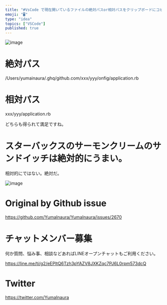 ```yaml
---
title: "#VsCode で現在開いているファイルの絶対パスor相対パスをクリップボードにコピーするには コマンドパレットで Copy Path とか"
emoji: "🖥"
type: "idea"
topics: ["VSCode"]
published: true
---
```


![image](https://user-images.githubusercontent.com/13635059/68261799-9133de00-0084-11ea-97bf-d6f65a377e31.png)

# 絶対パス

/Users/yumainaura/.ghq/github.com/xxx/yyy/onfig/application.rb

# 相対パス

xxx/yyy/application.rb

どちらも得られて満足ですね。

# スターバックスのサーモンクリームのサンドイッチは絶対的にうまい。

相対的にではない。絶対だ。

![image](https://user-images.githubusercontent.com/13635059/68261983-2afb8b00-0085-11ea-9c53-fc099cf2894d.png)


# Original by Github issue

https://github.com/YumaInaura/YumaInaura/issues/2670








<!-- Update From Qiita API -->

# チャットメンバー募集


何か質問、悩み事、相談などあればLINEオープンチャットもご利用ください。

https://line.me/ti/g2/eEPltQ6Tzh3pYAZV8JXKZqc7PJ6L0rpm573dcQ





# Twitter


https://twitter.com/YumaInaura


<!-- Update From Qiita API -->


